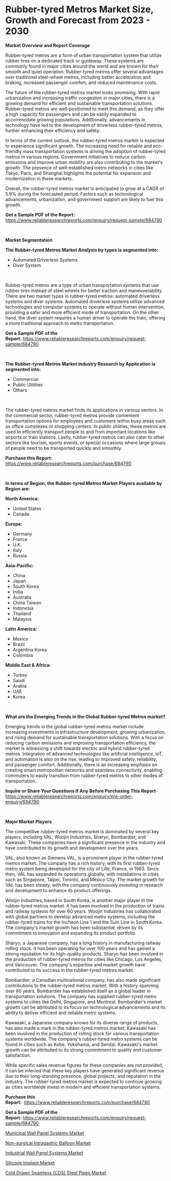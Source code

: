 <p><h1>Rubber-tyred Metros Market Size, Growth and Forecast from 2023 - 2030</h1></p><p><strong>Market Overview and Report Coverage</strong></p>
<p><p>Rubber-tyred metros are a form of urban transportation system that utilize rubber tires on a dedicated track or guideway. These systems are commonly found in major cities around the world and are known for their smooth and quiet operation. Rubber-tyred metros offer several advantages over traditional steel-wheel metros, including better acceleration and braking, increased passenger comfort, and reduced maintenance costs.</p><p>The future of the rubber-tyred metros market looks promising. With rapid urbanization and increasing traffic congestion in major cities, there is a growing demand for efficient and sustainable transportation solutions. Rubber-tyred metros are well-positioned to meet this demand, as they offer a high capacity for passengers and can be easily expanded to accommodate growing populations. Additionally, advancements in technology have led to the development of driverless rubber-tyred metros, further enhancing their efficiency and safety.</p><p>In terms of the current outlook, the rubber-tyred metros market is expected to experience significant growth. The increasing need for reliable and eco-friendly mass transportation systems is driving the adoption of rubber-tyred metros in various regions. Government initiatives to reduce carbon emissions and improve urban mobility are also contributing to the market's growth. The presence of well-established metro networks in cities like Tokyo, Paris, and Shanghai highlights the potential for expansion and modernization in these markets.</p><p>Overall, the rubber-tyred metros market is anticipated to grow at a CAGR of 5.9% during the forecasted period. Factors such as technological advancements, urbanization, and government support are likely to fuel this growth.</p></p>
<p><strong>Get a Sample PDF of the Report:</strong> <a href="https://www.reliableresearchreports.com/enquiry/request-sample/684790">https://www.reliableresearchreports.com/enquiry/request-sample/684790</a></p>
<p>&nbsp;</p>
<p><strong>Market Segmentation</strong></p>
<p><strong>The Rubber-tyred Metros Market Analysis by types is segmented into:</strong></p>
<p><ul><li>Automated Driverless Systems</li><li>Diver System</li></ul></p>
<p>&nbsp;</p>
<p><p>Rubber-tyred metros are a type of urban transportation systems that use rubber tires instead of steel wheels for better traction and maneuverability. There are two market types in rubber-tyred metros: automated driverless systems and diver systems. Automated driverless systems utilize advanced technologies and computer systems to operate without human intervention, providing a safer and more efficient mode of transportation. On the other hand, the diver system requires a human driver to operate the train, offering a more traditional approach to metro transportation.</p></p>
<p><strong>Get a Sample PDF of the Report:</strong>&nbsp;<a href="https://www.reliableresearchreports.com/enquiry/request-sample/684790">https://www.reliableresearchreports.com/enquiry/request-sample/684790</a></p>
<p>&nbsp;</p>
<p><strong>The Rubber-tyred Metros Market Industry Research by Application is segmented into:</strong></p>
<p><ul><li>Commercial</li><li>Public Utilities</li><li>Others</li></ul></p>
<p>&nbsp;</p>
<p><p>The rubber-tyred metros market finds its applications in various sectors. In the commercial sector, rubber-tyred metros provide convenient transportation options for employees and customers within busy areas such as office complexes or shopping centers. In public utilities, these metros are used to efficiently transport people to and from important locations like airports or train stations. Lastly, rubber-tyred metros can also cater to other sectors like tourism, sports events, or special occasions where large groups of people need to be transported quickly and smoothly.</p></p>
<p><strong>Purchase this Report:</strong>&nbsp; <a href="https://www.reliableresearchreports.com/purchase/684790">https://www.reliableresearchreports.com/purchase/684790</a></p>
<p>&nbsp;</p>
<p><strong>In terms of Region, the Rubber-tyred Metros Market Players available by Region are:</strong></p>
<p>
    <p> <strong> North America: </strong>
        <ul>
            <li>United States</li>
            <li>Canada</li>
        </ul>
        </p> 
    <p> <strong> Europe: </strong>
        <ul>
            <li>Germany</li>
            <li>France</li>
            <li>U.K.</li>
            <li>Italy</li>
            <li>Russia</li>
        </ul>
        </p> 
    <p> <strong> Asia-Pacific: </strong>
        <ul>
            <li>China</li>
            <li>Japan</li>
            <li>South Korea</li>
            <li>India</li>
            <li>Australia</li>
            <li>China Taiwan</li>
            <li>Indonesia</li>
            <li>Thailand</li>
            <li>Malaysia</li>
        </ul>
        </p> 
    <p> <strong> Latin America: </strong>
        <ul>
            <li>Mexico</li>
            <li>Brazil</li>
            <li>Argentina Korea</li>
            <li>Colombia</li>
        </ul>
        </p> 
    <p> <strong> Middle East & Africa: </strong>
        <ul>
            <li>Turkey</li>
            <li>Saudi</li>
            <li>Arabia</li>
            <li>UAE</li>
            <li>Korea</li>
        </ul>
    </p>
    </p>
<p>&nbsp;</p>
<p><strong>What are the Emerging Trends in the Global Rubber-tyred Metros market?</strong></p>
<p><p>Emerging trends in the global rubber-tyred metros market include increasing investments in infrastructure development, growing urbanization, and rising demand for sustainable transportation solutions. With a focus on reducing carbon emissions and improving transportation efficiency, the market is witnessing a shift towards electric and hybrid rubber-tyred metros. Integration of advanced technologies like artificial intelligence, IoT, and automation is also on the rise, leading to improved safety, reliability, and passenger comfort. Additionally, there is an increasing emphasis on creating smart metropolitan networks and seamless connectivity, enabling commuters to easily transition from rubber-tyred metros to other modes of transportation.</p></p>
<p><strong>Inquire or Share Your Questions If Any Before Purchasing This Report</strong>- <a href="https://www.reliableresearchreports.com/enquiry/pre-order-enquiry/684790">https://www.reliableresearchreports.com/enquiry/pre-order-enquiry/684790</a></p>
<p>&nbsp;</p>
<p><strong>Major Market Players</strong></p>
<p><p>The competitive rubber-tyred metros market is dominated by several key players, including VAL, Woojin Industries, Sharyo, Bombardier, and Kawasaki. These companies have a significant presence in the industry and have contributed to its growth and development over the years.</p><p>VAL, also known as Siemens VAL, is a prominent player in the rubber-tyred metros market. The company has a rich history, with its first rubber-tyred metro system being developed for the city of Lille, France, in 1983. Since then, VAL has expanded its operations globally, with installations in cities such as Singapore, Taipei, Toronto, and Mexico City. The market growth for VAL has been steady, with the company continuously investing in research and development to enhance its product offerings.</p><p>Woojin Industries, based in South Korea, is another major player in the rubber-tyred metros market. It has been involved in the production of trains and railway systems for over 60 years. Woojin Industries has collaborated with global partners to develop advanced metro systems, including the rubber-tyred trains for the Incheon Line 1 and the Suin Line in South Korea. The company's market growth has been substantial, driven by its commitment to innovation and expanding its product portfolio.</p><p>Sharyo, a Japanese company, has a long history in manufacturing railway rolling stock. It has been operating for over 100 years and has gained a strong reputation for its high-quality products. Sharyo has been involved in the production of rubber-tyred metros for cities like Chicago, Los Angeles, and Vancouver. The company's expertise and market growth have contributed to its success in the rubber-tyred metros market.</p><p>Bombardier, a Canadian multinational company, has also made significant contributions to the rubber-tyred metros market. With a history spanning over 80 years, Bombardier has established itself as a global leader in transportation solutions. The company has supplied rubber-tyred metro systems to cities like Delhi, Singapore, and Montreal. Bombardier's market growth can be attributed to its focus on technological advancements and its ability to deliver efficient and reliable metro systems.</p><p>Kawasaki, a Japanese company known for its diverse range of products, has also made a mark in the rubber-tyred metros market. Kawasaki has been involved in the production of rolling stock for various transportation systems worldwide. The company's rubber-tyred metro systems can be found in cities such as Kobe, Yokohama, and Sendai. Kawasaki's market growth can be attributed to its strong commitment to quality and customer satisfaction.</p><p>While specific sales revenue figures for these companies are not provided, it can be inferred that these key players have generated significant revenue due to their long-standing presence, global projects, and reputation in the industry. The rubber-tyred metros market is expected to continue growing as cities worldwide invest in modern and efficient transportation systems.</p></p>
<p><strong>Purchase this Report:</strong>&nbsp;&nbsp;<a href="https://www.reliableresearchreports.com/purchase/684790">https://www.reliableresearchreports.com/purchase/684790</a></p>
<p></p>
<p><strong>Get a Sample PDF of the Report:</strong>&nbsp;<a href="https://www.reliableresearchreports.com/enquiry/request-sample/684790">https://www.reliableresearchreports.com/enquiry/request-sample/684790</a></p>
<p><p><a href="https://medium.com/@reportprime04/municipal-wall-panel-systems-market-report-reveals-the-latest-trends-and-growth-opportunities-of-b7d5936895b9">Municipal Wall Panel Systems Market</a></p><p><a href="https://github.com/dzharov81/Market-Research-Report-List-1/blob/main/non-surgical-intragastric-balloon-market.md">Non-surgical Intragastric Balloon Market</a></p><p><a href="https://medium.com/@reportprime03/industrial-wall-panel-systems-market-report-reveals-the-latest-trends-and-growth-opportunities-of-314076d52df4">Industrial Wall Panel Systems Market</a></p><p><a href="https://github.com/scarol104/Market-Research-Report-List-1/blob/main/silicone-implant-market.md">Silicone Implant Market</a></p><p><a href="https://medium.com/@reportprime05/cold-drawn-seamless-cds-steel-pipes-market-exploring-market-share-market-trends-and-future-dad11ffef43c">Cold Drawn Seamless (CDS) Steel Pipes Market</a></p></p>